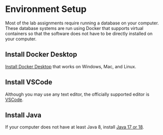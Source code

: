 # Environment Setup

Most of the lab assignments require running a database on your computer. These database systems are run using Docker that supports virtual containers so that the software does not have to be directly installed on your computer.

## Install Docker Desktop

[Install Docker Desktop](https://www.docker.com/products/docker-desktop/) that works on Windows, Mac, and Linux.

## Install VSCode

Although you may use any text editor, the officially supported editor is [VSCode](https://code.visualstudio.com/Download).

## Install Java

If your computer does not have at least Java 8, install [Java 17 or 18](https://www.oracle.com/java/technologies/downloads/).

